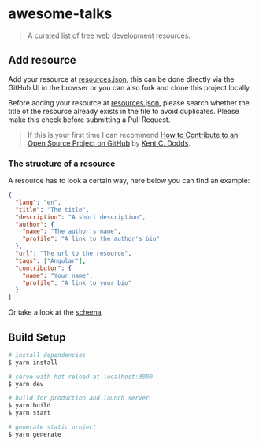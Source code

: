 # awesome-talks

> A curated list of free web development resources.

## Add resource

Add your resource at [resources.json](https://github.com/Edouardbozon/awesome-talks/blob/master/assets/resources.json), this can be done directly via the GitHub UI in the browser or you can also fork and clone this project locally.

Before adding your resource at [resources.json](https://github.com/Edouardbozon/awesome-talks/blob/master/assets/resources.json), please search whether the title of the resource already exists in the file to avoid duplicates. Please make this check before submitting a Pull Request.

> If this is your first time I can recommend [How to Contribute to an Open Source Project on GitHub](https://egghead.io/courses/how-to-contribute-to-an-open-source-project-on-github) by [Kent C. Dodds](https://kentcdodds.com/).

### The structure of a resource

A resource has to look a certain way, here below you can find an example:

```json
{
  "lang": "en",
  "title": "The title",
  "description": "A short description",
  "author": {
    "name": "The author's name",
    "profile": "A link to the author's bio"
  },
  "url": "The url to the resource",
  "tags": ["Angular"],
  "contributor": {
    "name": "Your name",
    "profile": "A link to your bio"
  }
}
```

Or take a look at the [schema](https://github.com/Edouardbozon/awesome-talks/blob/master/src/assets/resources-schema.json).

## Build Setup

```bash
# install dependencies
$ yarn install

# serve with hot reload at localhost:3000
$ yarn dev

# build for production and launch server
$ yarn build
$ yarn start

# generate static project
$ yarn generate
```
